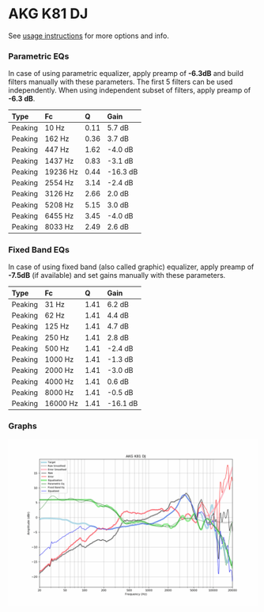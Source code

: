 # AKG K81 DJ
See [usage instructions](https://github.com/jaakkopasanen/AutoEq#usage) for more options and info.

### Parametric EQs
In case of using parametric equalizer, apply preamp of **-6.3dB** and build filters manually
with these parameters. The first 5 filters can be used independently.
When using independent subset of filters, apply preamp of **-6.3 dB**.

| Type    | Fc       |    Q | Gain     |
|:--------|:---------|:-----|:---------|
| Peaking | 10 Hz    | 0.11 | 5.7 dB   |
| Peaking | 162 Hz   | 0.36 | 3.7 dB   |
| Peaking | 447 Hz   | 1.62 | -4.0 dB  |
| Peaking | 1437 Hz  | 0.83 | -3.1 dB  |
| Peaking | 19236 Hz | 0.44 | -16.3 dB |
| Peaking | 2554 Hz  | 3.14 | -2.4 dB  |
| Peaking | 3126 Hz  | 2.66 | 2.0 dB   |
| Peaking | 5208 Hz  | 5.15 | 3.0 dB   |
| Peaking | 6455 Hz  | 3.45 | -4.0 dB  |
| Peaking | 8033 Hz  | 2.49 | 2.6 dB   |

### Fixed Band EQs
In case of using fixed band (also called graphic) equalizer, apply preamp of **-7.5dB**
(if available) and set gains manually with these parameters.

| Type    | Fc       |    Q | Gain     |
|:--------|:---------|:-----|:---------|
| Peaking | 31 Hz    | 1.41 | 6.2 dB   |
| Peaking | 62 Hz    | 1.41 | 4.4 dB   |
| Peaking | 125 Hz   | 1.41 | 4.7 dB   |
| Peaking | 250 Hz   | 1.41 | 2.8 dB   |
| Peaking | 500 Hz   | 1.41 | -2.4 dB  |
| Peaking | 1000 Hz  | 1.41 | -1.3 dB  |
| Peaking | 2000 Hz  | 1.41 | -3.0 dB  |
| Peaking | 4000 Hz  | 1.41 | 0.6 dB   |
| Peaking | 8000 Hz  | 1.41 | -0.5 dB  |
| Peaking | 16000 Hz | 1.41 | -16.1 dB |

### Graphs
![](./AKG%20K81%20DJ.png)